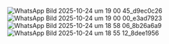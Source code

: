 ![WhatsApp Bild 2025-10-24 um 19 00 45_d9ec0c26](https://github.com/user-attachments/assets/923c5595-e71f-4a8e-b218-3fe8762c8b27)
![WhatsApp Bild 2025-10-24 um 19 00 00_e3ad7923](https://github.com/user-attachments/assets/7c7ccc6a-babb-4db2-b3db-8b143017e0a4)
![WhatsApp Bild 2025-10-24 um 18 58 06_8b26a6a9](https://github.com/user-attachments/assets/282f6126-15c1-47f5-9592-9de66883d9f6)
![WhatsApp Bild 2025-10-24 um 18 55 12_8dee1956](https://github.com/user-attachments/assets/6dec72df-699d-4872-9799-1e19db041fee)
